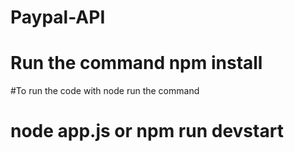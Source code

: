 # Paypal-API

# Run the command npm install 

#To run the code with node run the command 

# node app.js or npm run devstart
